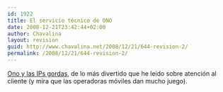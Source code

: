 ```yaml
---
id: 1922
title: El servicio técnico de ONO
date: 2008-12-21T23:42:44+02:00
author: Chavalina
layout: revision
guid: http://www.chavalina.net/2008/12/21/644-revision-2/
permalink: /2008/12/21/644-revision-2/
---
```

<a href="http://www.campanilla.info/index.php?p=318" target="_blank">Ono y las IPs gordas</a>, de lo más divertido que he le&iacute;do sobre atención al cliente (y mira que las operadoras móviles dan mucho juego).